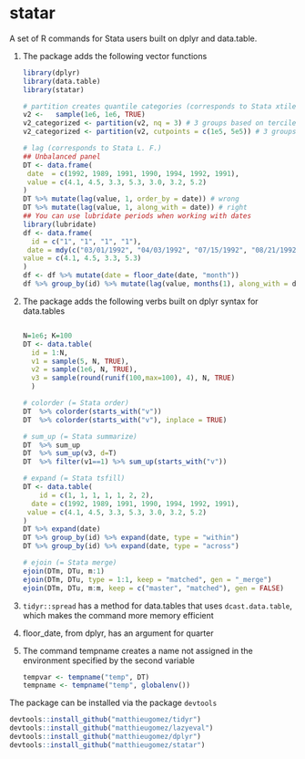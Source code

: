 statar
======

A set of R commands for Stata users built on dplyr and data.table. 

1. The package adds the following vector functions
	````R
	library(dplyr)
	library(data.table)
	library(statar)
	
	# partition creates quantile categories (corresponds to Stata xtile)
	v2 <-   sample(1e6, 1e6, TRUE)                   
	v2_categorized <- partition(v2, nq = 3) # 3 groups based on terciles
	v2_categorized <- partition(v2, cutpoints = c(1e5, 5e5)) # 3 groups based on two cutpoints
	
	# lag (corresponds to Stata L. F.)
	## Unbalanced panel
	DT <- data.frame(
	 date  = c(1992, 1989, 1991, 1990, 1994, 1992, 1991),
	 value = c(4.1, 4.5, 3.3, 5.3, 3.0, 3.2, 5.2)
	)
	DT %>% mutate(lag(value, 1, order_by = date)) # wrong
	DT %>% mutate(lag(value, 1, along_with = date)) # right
	## You can use lubridate periods when working with dates
	library(lubridate)
    df <- data.frame(     
      id = c("1", "1", "1", "1"),
     date = mdy(c("03/01/1992", "04/03/1992", "07/15/1992", "08/21/1992")),
    value = c(4.1, 4.5, 3.3, 5.3)
    )
    df <- df %>% mutate(date = floor_date(date, "month"))
	df %>% group_by(id) %>% mutate(lag(value, months(1), along_with = date)) 
	````

2. The package adds the following verbs built on dplyr syntax for data.tables

	````R
	
	N=1e6; K=100
    DT <- data.table(
	  id = 1:N,
	  v1 = sample(5, N, TRUE),
	  v2 = sample(1e6, N, TRUE),
	  v3 = sample(round(runif(100,max=100), 4), N, TRUE)
	  )
	
	# colorder (= Stata order)
	DT  %>% colorder(starts_with("v"))
	DT  %>% colorder(starts_with("v"), inplace = TRUE)
	
	# sum_up (= Stata summarize)
	DT  %>% sum_up
	DT  %>% sum_up(v3, d=T)
	DT  %>% filter(v1==1) %>% sum_up(starts_with("v"))
	
	# expand (= Stata tsfill)
	DT <- data.table(
	    id = c(1, 1, 1, 1, 1, 2, 2),
	  date = c(1992, 1989, 1991, 1990, 1994, 1992, 1991),
	 value = c(4.1, 4.5, 3.3, 5.3, 3.0, 3.2, 5.2)
	)
	DT %>% expand(date)
	DT %>% group_by(id) %>% expand(date, type = "within")
	DT %>% group_by(id) %>% expand(date, type = "across")

	# ejoin (= Stata merge)
	ejoin(DTm, DTu, m:1)
	ejoin(DTm, DTu, type = 1:1, keep = "matched", gen = "_merge")
	ejoin(DTm, DTu, m:m, keep = c("master", "matched"), gen = FALSE)
	````

3. `tidyr::spread` has a method for data.tables that uses  `dcast.data.table`, which makes the command more memory efficient

4. floor_date, from dplyr, has an argument for quarter

5. The command tempname creates a name not assigned in the environment specified by the second variable

	````R
	tempvar <- tempname("temp", DT)
	tempname <- tempname("temp", globalenv())
	````

The package can be installed via the package `devtools`

````R
devtools::install_github("matthieugomez/tidyr")
devtools::install_github("matthieugomez/lazyeval")
devtools::install_github("matthieugomez/dplyr")
devtools::install_github("matthieugomez/statar")
````
